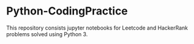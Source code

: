 # Python-CodingPractice
This repository consists jupyter notebooks for Leetcode and HackerRank problems solved using Python 3.
